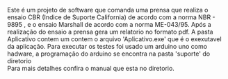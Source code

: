    
   Este é um projeto de software que comanda
uma prensa que realiza o ensaio CBR (Indice
de Suporte California) de acordo com a norma
NBR - 9895 , e o ensaio Marshall de acordo
com a norma ME-043/95. Após a realização do
ensaio a prensa gera um relatorio no formato
pdf.
    A pasta Aplicativo contem um contem o 
arquivo 'Aplicativo.exe' que é o exexutavel
da aplicação. 
    Para executar os testes foi usado um 
arduino uno como hadware, a programação
do arduino se encontra na pasta 'suporte'
do diretorio  
    Para mais detalhes confira o manual que
esta no diretorio. 

